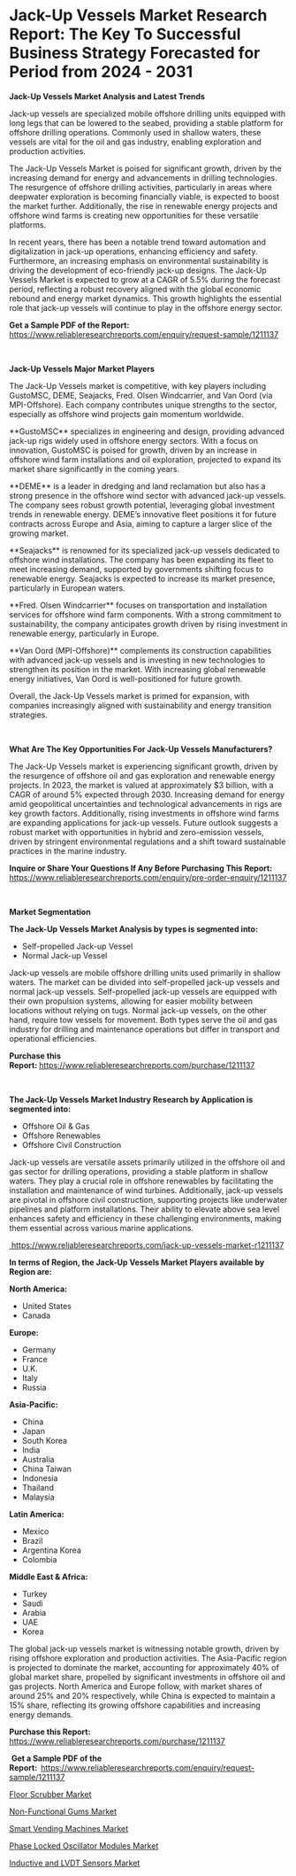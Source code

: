 <p><h1>Jack-Up Vessels Market Research Report: The Key To Successful Business Strategy Forecasted for Period from 2024 - 2031</h1></p><p><strong>Jack-Up Vessels Market Analysis and Latest Trends</strong></p>
<p><p>Jack-up vessels are specialized mobile offshore drilling units equipped with long legs that can be lowered to the seabed, providing a stable platform for offshore drilling operations. Commonly used in shallow waters, these vessels are vital for the oil and gas industry, enabling exploration and production activities.</p><p>The Jack-Up Vessels Market is poised for significant growth, driven by the increasing demand for energy and advancements in drilling technologies. The resurgence of offshore drilling activities, particularly in areas where deepwater exploration is becoming financially viable, is expected to boost the market further. Additionally, the rise in renewable energy projects and offshore wind farms is creating new opportunities for these versatile platforms.</p><p>In recent years, there has been a notable trend toward automation and digitalization in jack-up operations, enhancing efficiency and safety. Furthermore, an increasing emphasis on environmental sustainability is driving the development of eco-friendly jack-up designs. The Jack-Up Vessels Market is expected to grow at a CAGR of 5.5% during the forecast period, reflecting a robust recovery aligned with the global economic rebound and energy market dynamics. This growth highlights the essential role that jack-up vessels will continue to play in the offshore energy sector.</p></p>
<p><strong>Get a Sample PDF of the Report:&nbsp;</strong> <a href="https://www.reliableresearchreports.com/enquiry/request-sample/1211137?utm_campaign=13&utm_medium=2&utm_source=Github&utm_content=ia&utm_term=05102024&utm_id=jack-up-vessels">https://www.reliableresearchreports.com/enquiry/request-sample/1211137</a></p>
<p>&nbsp;</p>
<p><strong>Jack-Up Vessels Major Market Players</strong></p>
<p><p>The Jack-Up Vessels market is competitive, with key players including GustoMSC, DEME, Seajacks, Fred. Olsen Windcarrier, and Van Oord (via MPI-Offshore). Each company contributes unique strengths to the sector, especially as offshore wind projects gain momentum worldwide.</p><p>**GustoMSC** specializes in engineering and design, providing advanced jack-up rigs widely used in offshore energy sectors. With a focus on innovation, GustoMSC is poised for growth, driven by an increase in offshore wind farm installations and oil exploration, projected to expand its market share significantly in the coming years.</p><p>**DEME** is a leader in dredging and land reclamation but also has a strong presence in the offshore wind sector with advanced jack-up vessels. The company sees robust growth potential, leveraging global investment trends in renewable energy. DEME’s innovative fleet positions it for future contracts across Europe and Asia, aiming to capture a larger slice of the growing market.</p><p>**Seajacks** is renowned for its specialized jack-up vessels dedicated to offshore wind installations. The company has been expanding its fleet to meet increasing demand, supported by governments shifting focus to renewable energy. Seajacks is expected to increase its market presence, particularly in European waters.</p><p>**Fred. Olsen Windcarrier** focuses on transportation and installation services for offshore wind farm components. With a strong commitment to sustainability, the company anticipates growth driven by rising investment in renewable energy, particularly in Europe. </p><p>**Van Oord (MPI-Offshore)** complements its construction capabilities with advanced jack-up vessels and is investing in new technologies to strengthen its position in the market. With increasing global renewable energy initiatives, Van Oord is well-positioned for future growth. </p><p>Overall, the Jack-Up Vessels market is primed for expansion, with companies increasingly aligned with sustainability and energy transition strategies.</p></p>
<p>&nbsp;</p>
<p><strong>What Are The Key Opportunities For Jack-Up Vessels Manufacturers?</strong></p>
<p><p>The Jack-Up Vessels market is experiencing significant growth, driven by the resurgence of offshore oil and gas exploration and renewable energy projects. In 2023, the market is valued at approximately $3 billion, with a CAGR of around 5% expected through 2030. Increasing demand for energy amid geopolitical uncertainties and technological advancements in rigs are key growth factors. Additionally, rising investments in offshore wind farms are expanding applications for jack-up vessels. Future outlook suggests a robust market with opportunities in hybrid and zero-emission vessels, driven by stringent environmental regulations and a shift toward sustainable practices in the marine industry.</p></p>
<p><strong>Inquire or Share Your Questions If Any Before Purchasing This Report:</strong> <a href="https://www.reliableresearchreports.com/enquiry/pre-order-enquiry/1211137?utm_campaign=13&utm_medium=2&utm_source=Github&utm_content=ia&utm_term=05102024&utm_id=jack-up-vessels">https://www.reliableresearchreports.com/enquiry/pre-order-enquiry/1211137</a></p>
<p>&nbsp;</p>
<p><strong>Market Segmentation</strong></p>
<p><strong>The Jack-Up Vessels Market Analysis by types is segmented into:</strong></p>
<p><ul><li>Self-propelled Jack-up Vessel</li><li>Normal Jack-up Vessel</li></ul></p>
<p><p>Jack-up vessels are mobile offshore drilling units used primarily in shallow waters. The market can be divided into self-propelled jack-up vessels and normal jack-up vessels. Self-propelled jack-up vessels are equipped with their own propulsion systems, allowing for easier mobility between locations without relying on tugs. Normal jack-up vessels, on the other hand, require tow vessels for movement. Both types serve the oil and gas industry for drilling and maintenance operations but differ in transport and operational efficiencies.</p></p>
<p><strong>Purchase this Report:&nbsp;</strong><a href="https://www.reliableresearchreports.com/purchase/1211137?utm_campaign=13&utm_medium=2&utm_source=Github&utm_content=ia&utm_term=05102024&utm_id=jack-up-vessels">https://www.reliableresearchreports.com/purchase/1211137</a></p>
<p>&nbsp;</p>
<p><strong>The Jack-Up Vessels Market Industry Research by Application is segmented into:</strong></p>
<p><ul><li>Offshore Oil & Gas</li><li>Offshore Renewables</li><li>Offshore Civil Construction</li></ul></p>
<p><p>Jack-up vessels are versatile assets primarily utilized in the offshore oil and gas sector for drilling operations, providing a stable platform in shallow waters. They play a crucial role in offshore renewables by facilitating the installation and maintenance of wind turbines. Additionally, jack-up vessels are pivotal in offshore civil construction, supporting projects like underwater pipelines and platform installations. Their ability to elevate above sea level enhances safety and efficiency in these challenging environments, making them essential across various marine applications.</p></p>
<p><a href="https://www.reliableresearchreports.com/jack-up-vessels-market-r1211137?utm_campaign=13&utm_medium=2&utm_source=Github&utm_content=ia&utm_term=05102024&utm_id=jack-up-vessels">&nbsp;https://www.reliableresearchreports.com/jack-up-vessels-market-r1211137</a></p>
<p><strong>In terms of Region, the Jack-Up Vessels Market Players available by Region are:</strong></p>
<p>
    <p> <strong> North America: </strong>
        <ul>
            <li>United States</li>
            <li>Canada</li>
        </ul>
        </p> 
    <p> <strong> Europe: </strong>
        <ul>
            <li>Germany</li>
            <li>France</li>
            <li>U.K.</li>
            <li>Italy</li>
            <li>Russia</li>
        </ul>
        </p> 
    <p> <strong> Asia-Pacific: </strong>
        <ul>
            <li>China</li>
            <li>Japan</li>
            <li>South Korea</li>
            <li>India</li>
            <li>Australia</li>
            <li>China Taiwan</li>
            <li>Indonesia</li>
            <li>Thailand</li>
            <li>Malaysia</li>
        </ul>
        </p> 
    <p> <strong> Latin America: </strong>
        <ul>
            <li>Mexico</li>
            <li>Brazil</li>
            <li>Argentina Korea</li>
            <li>Colombia</li>
        </ul>
        </p> 
    <p> <strong> Middle East & Africa: </strong>
        <ul>
            <li>Turkey</li>
            <li>Saudi</li>
            <li>Arabia</li>
            <li>UAE</li>
            <li>Korea</li>
        </ul>
    </p>
    </p>
<p><p>The global jack-up vessels market is witnessing notable growth, driven by rising offshore exploration and production activities. The Asia-Pacific region is projected to dominate the market, accounting for approximately 40% of global market share, propelled by significant investments in offshore oil and gas projects. North America and Europe follow, with market shares of around 25% and 20% respectively, while China is expected to maintain a 15% share, reflecting its growing offshore capabilities and increasing energy demands.</p></p>
<p><strong>Purchase this Report: </strong><a href="https://www.reliableresearchreports.com/purchase/1211137?utm_campaign=13&utm_medium=2&utm_source=Github&utm_content=ia&utm_term=05102024&utm_id=jack-up-vessels">https://www.reliableresearchreports.com/purchase/1211137</a></p>
<p>&nbsp;<strong>Get a Sample PDF of the Report:&nbsp;&nbsp;</strong><a href="https://www.reliableresearchreports.com/enquiry/request-sample/1211137?utm_campaign=13&utm_medium=2&utm_source=Github&utm_content=ia&utm_term=05102024&utm_id=jack-up-vessels">https://www.reliableresearchreports.com/enquiry/request-sample/1211137</a></p>
<p><strong></strong></p>
<p><p><a href="https://www.linkedin.com/pulse/emerging-floor-scrubber-market-opportunities-analysis-investors-9oemc?utm_campaign=13&utm_medium=2&utm_source=Github&utm_content=ia&utm_term=05102024&utm_id=jack-up-vessels">Floor Scrubber Market</a></p><p><a href="https://github.com/MarciaRunte/Market-Research-Report-List-1/blob/main/non-functional-gums-market.md?utm_campaign=13&utm_medium=2&utm_source=Github&utm_content=ia&utm_term=05102024&utm_id=jack-up-vessels">Non-Functional Gums Market</a></p><p><a href="https://www.linkedin.com/pulse/smart-vending-machines-market-size-share-competitive-landscape-ssjzc?utm_campaign=13&utm_medium=2&utm_source=Github&utm_content=ia&utm_term=05102024&utm_id=jack-up-vessels">Smart Vending Machines Market</a></p><p><a href="https://issuu.com/reportprime-2/docs/phase-locked-oscillator-modules-mar_4477b30026965c?utm_campaign=13&utm_medium=2&utm_source=Github&utm_content=ia&utm_term=05102024&utm_id=jack-up-vessels">Phase Locked Oscillator Modules Market</a></p><p><a href="https://issuu.com/reportprime-2/docs/inductive-and-lvdt-sensors-market-s_89ad467abf9489?utm_campaign=13&utm_medium=2&utm_source=Github&utm_content=ia&utm_term=05102024&utm_id=jack-up-vessels">Inductive and LVDT Sensors Market</a></p></p>